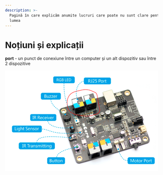 ```yaml
---
description: >-
  Pagină în care explicăm anumite lucruri care poate nu sunt clare pentru toată
  lumea
---
```


# Noțiuni și explicații

**port** - un punct de conexiune între un computer și un alt dispozitiv sau între 2 dispozitive

![](../../.gitbook/assets/port.png)

